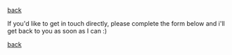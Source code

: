 
[back](./)


If you'd like to get in touch directly, please complete the form below and i'll get back to you as soon as I can :)


[back](./)
